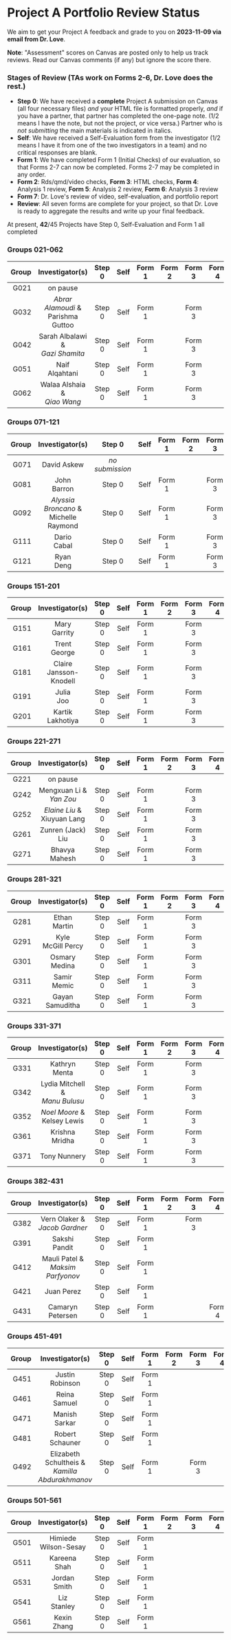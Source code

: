 # Project A Portfolio Review Status

We aim to get your Project A feedback and grade to you on **2023-11-09 via email from Dr. Love**. 

**Note**: "Assessment" scores on Canvas are posted only to help us track reviews. Read our Canvas comments (if any) but ignore the score there.

### Stages of Review (TAs work on Forms 2-6, Dr. Love does the rest.)

- **Step 0**: We have received a **complete** Project A submission on Canvas (all four necessary files) *and* your HTML file is formatted properly, *and* if you have a partner, that partner has completed the one-page note. (1/2 means I have the note, but not the project, or vice versa.) Partner who is *not submitting* the main materials is indicated in italics.
- **Self**: We have received a Self-Evaluation form from the investigator (1/2 means I have it from one of the two investigators in a team) and no critical responses are blank.
- **Form 1**: We have completed Form 1 (Initial Checks) of our evaluation, so that Forms 2-7 can now be completed. Forms 2-7 may be completed in any order.
- **Form 2**: Rds/qmd/video checks, **Form 3**: HTML checks, **Form 4**: Analysis 1 review, **Form 5**: Analysis 2 review, **Form 6**: Analysis 3 review
- **Form 7**: Dr. Love's review of video, self-evaluation, and portfolio report
- **Review**: All seven forms are complete for your project, so that Dr. Love is ready to aggregate the results and write up your final feedback.

At present, **42**/45 Projects have Step 0, Self-Evaluation and Form 1 all completed

### Groups 021-062

Group | Investigator(s) | Step 0 | Self | Form 1 | Form 2 | Form 3 | Form 4 | Form 5 | Form 6 | Form 7 | Review |
-----: | :-------------------------: | :-----: | :-----: | :-----: | :-----: | :-----: | :-----: | :-----: | :-----: | :-----: | :-----: |
G021 | on pause |
G032 | *Abrar Alamoudi* & <br /> Parishma Guttoo | Step 0 | Self | Form 1 | | Form 3
G042 | Sarah Albalawi & <br /> *Gazi Shamita* | Step 0 | Self | Form 1 | | Form 3
G051 | Naif <br /> Alqahtani | Step 0 | Self | Form 1 | | Form 3
G062 | Walaa Alshaia & <br /> *Qiao Wang* | Step 0 | Self | Form 1 | | Form 3

### Groups 071-121

Group | Investigator(s) | Step 0 | Self | Form 1 | Form 2 | Form 3 | Form 4 | Form 5 | Form 6 | Form 7 | Review |
-----: | :-------------------------: | :-----: | :-----: | :-----: | :-----: | :-----: | :-----: | :-----: | :-----: | :-----: | :-----: |
G071 | David Askew | *no submission*
G081 | John <br /> Barron | Step 0 | Self | Form 1 | | Form 3
G092 | *Alyssia <br /> Broncano* & <br /> Michelle <br /> Raymond | Step 0 | Self | Form 1 | | Form 3 | Form 4
G111 | Dario <br /> Cabal | Step 0 | Self | Form 1 | | Form 3
G121 | Ryan <br /> Deng | Step 0 | Self | Form 1 | | Form 3

### Groups 151-201

Group | Investigator(s) | Step 0 | Self | Form 1 | Form 2 | Form 3 | Form 4 | Form 5 | Form 6 | Form 7 | Review |
-----: | :-------------------------: | :-----: | :-----: | :-----: | :-----: | :-----: | :-----: | :-----: | :-----: | :-----: | :-----: |
G151 | Mary <br /> Garrity | Step 0 | Self | Form 1 | | Form 3
G161 | Trent <br /> George | Step 0 | Self | Form 1 | | Form 3
G181 | Claire <br /> Jansson-Knodell | Step 0 | Self | Form 1 | | Form 3
G191 | Julia <br /> Joo | Step 0 | Self | Form 1 | | Form 3
G201 | Kartik <br /> Lakhotiya | Step 0 | Self | Form 1 | | Form 3

### Groups 221-271

Group | Investigator(s) | Step 0 | Self | Form 1 | Form 2 | Form 3 | Form 4 | Form 5 | Form 6 | Form 7 | Review |
-----: | :-------------------------: | :-----: | :-----: | :-----: | :-----: | :-----: | :-----: | :-----: | :-----: | :-----: | :-----: |
G221 | on pause |
G242 | Mengxuan Li & <br /> *Yan Zou* | Step 0 | Self | Form 1 | | Form 3 |
G252 | *Elaine Liu* & <br /> Xiuyuan Lang | Step 0 | Self | Form 1 | | Form 3
G261 | Zunren (Jack) <br /> Liu | Step 0 | Self | Form 1 | | Form 3
G271 | Bhavya <br /> Mahesh | Step 0 | Self | Form 1 | | Form 3

### Groups 281-321

Group | Investigator(s) | Step 0 | Self | Form 1 | Form 2 | Form 3 | Form 4 | Form 5 | Form 6 | Form 7 | Review |
-----: | :-------------------------: | :-----: | :-----: | :-----: | :-----: | :-----: | :-----: | :-----: | :-----: | :-----: | :-----: |
G281 | Ethan <br /> Martin | Step 0 | Self | Form 1 | | Form 3
G291 | Kyle <br /> McGill Percy | Step 0 | Self | Form 1 | | Form 3
G301 | Osmary <br /> Medina | Step 0 | Self | Form 1 | | Form 3
G311 | Samir <br /> Memic | Step 0 | Self | Form 1 | | Form 3
G321 | Gayan <br /> Samuditha | Step 0 | Self | Form 1 | | Form 3

### Groups 331-371

Group | Investigator(s) | Step 0 | Self | Form 1 | Form 2 | Form 3 | Form 4 | Form 5 | Form 6 | Form 7 | Review |
-----: | :-------------------------: | :-----: | :-----: | :-----: | :-----: | :-----: | :-----: | :-----: | :-----: | :-----: | :-----: |
G331 | Kathryn <br /> Menta | Step 0 | Self | Form 1 | | Form 3
G342 | Lydia Mitchell & <br /> *Manu Bulusu* | Step 0 | Self | Form 1 | | Form 3 |
G352 | *Noel Moore* & <br /> Kelsey Lewis | Step 0 | Self | Form 1 | | Form 3 |
G361 | Krishna <br /> Mridha | Step 0 | Self | Form 1 | | Form 3
G371 | Tony Nunnery | Step 0 | Self | Form 1 | | Form 3

### Groups 382-431

Group | Investigator(s) | Step 0 | Self | Form 1 | Form 2 | Form 3 | Form 4 | Form 5 | Form 6 | Form 7 | Review |
-----: | :-------------------------: | :-----: | :-----: | :-----: | :-----: | :-----: | :-----: | :-----: | :-----: | :-----: | :-----: |
G382 | Vern Olaker & <br /> *Jacob Gardner* | Step 0 | Self | Form 1 | | Form 3
G391 | Sakshi <br /> Pandit | Step 0 | Self | Form 1
G412 | Mauli Patel & <br /> *Maksim Parfyonov* | Step 0 | Self | Form 1
G421 | Juan Perez | Step 0 | Self | Form 1
G431 | Camaryn <br /> Petersen | Step 0 | Self | Form 1 | | | Form 4 |

### Groups 451-491

Group | Investigator(s) | Step 0 | Self | Form 1 | Form 2 | Form 3 | Form 4 | Form 5 | Form 6 | Form 7 | Review |
-----: | :-------------------------: | :-----: | :-----: | :-----: | :-----: | :-----: | :-----: | :-----: | :-----: | :-----: | :-----: |
G451 | Justin <br /> Robinson | Step 0 | Self | Form 1
G461 | Reina <br /> Samuel | Step 0 | Self | Form 1
G471 | Manish <br /> Sarkar | Step 0 | Self | Form 1
G481 | Robert <br /> Schauner | Step 0 | Self | Form 1
G492 | Elizabeth <br /> Schultheis & <br /> *Kamilla* <br /> *Abdurakhmanov* | Step 0 | Self | Form 1 | | Form 3

### Groups 501-561

Group | Investigator(s) | Step 0 | Self | Form 1 | Form 2 | Form 3 | Form 4 | Form 5 | Form 6 | Form 7 | Review |
-----: | :-------------------------: | :-----: | :-----: | :-----: | :-----: | :-----: | :-----: | :-----: | :-----: | :-----: | :-----: |
G501 | Himiede <br /> Wilson-Sesay | Step 0 | Self | Form 1
G511 | Kareena <br /> Shah | Step 0 | Self | Form 1
G531 | Jordan <br /> Smith | Step 0 | Self | Form 1
G541 | Liz <br /> Stanley | Step 0 | Self | Form 1
G561 | Kexin <br /> Zhang | Step 0 | Self | Form 1 |

